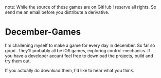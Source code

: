 note: While the source of these games are on GitHub I reserve all rights. So send me an email before you distribute a derivative.

December-Games
==============

I'm challening myself to make a game for every day in december. So far so good. They'll probably all be iOS games, exploring control-mechanics. If you have a developer acount feel free to download the projects, build and try them out.

If you actually do download them, I'd like to hear what you think.
